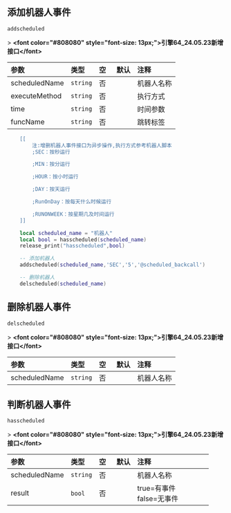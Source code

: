 

## 添加机器人事件

`addscheduled`

&gt; **&lt;font color="#808080" style="font-size: 13px;"&gt;引擎64_24.05.23新增接口&lt;/font&gt;**

| 参数          | 类型     | 空   | 默认 | 注释       |
| :------------ | :------- | :--- | :--- | :--------- |
| scheduledName | `string` | 否   |      | 机器人名称 |
| executeMethod | `string` | 否   |      | 执行方式   |
| time          | `string` | 否   |      | 时间参数   |
| funcName      | `string` | 否   |      | 跳转标签   |

```lua
    [[ 
        注:增删机器人事件接口为异步操作,执行方式参考机器人脚本
        ;SEC：按秒运行

        ;MIN：按分运行

        ;HOUR：按小时运行

        ;DAY：按天运行

        ;RunOnDay：按每天什么时候运行

        ;RUNONWEEK：按星期几及时间运行
    ]]

    local scheduled_name = "机器人"
    local bool = hasscheduled(scheduled_name)
    release_print("hasscheduled",bool)

    -- 添加机器人
    addscheduled(scheduled_name,'SEC','5','@scheduled_backcall')

    -- 删除机器人
    delscheduled(scheduled_name)
```

## 删除机器人事件

`delscheduled`

&gt; **&lt;font color="#808080" style="font-size: 13px;"&gt;引擎64_24.05.23新增接口&lt;/font&gt;**

| 参数          | 类型     | 空   | 默认 | 注释       |
| :------------ | :------- | :--- | :--- | :--------- |
| scheduledName | `string` | 否   |      | 机器人名称 |

## 判断机器人事件

`hasscheduled`

&gt; **&lt;font color="#808080" style="font-size: 13px;"&gt;引擎64_24.05.23新增接口&lt;/font&gt;**

| 参数          | 类型     | 空   | 默认 | 注释                        |
| :------------ | :------- | :--- | :--- | :-------------------------- |
| scheduledName | `string` | 否   |      | 机器人名称                  |
| result        | `bool`   | 否   |      | true=有事件<br />false=无事件 |

